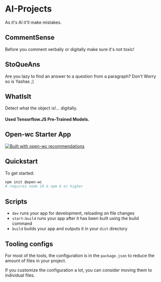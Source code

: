 # AI-Projects
As it's AI it'll make mistakes.

## CommentSense
Before you comment verbally or digitally make sure it's not toxic!

## StoQueAns
Are you lazy to find an answer to a question from a paragraph? Don't Worry so is Yashas ;)

## WhatIsIt
Detect what the object is!... digitally.

#### Used Tensorflow.JS Pre-Trained Models.


## Open-wc Starter App

[![Built with open-wc recommendations](https://img.shields.io/badge/built%20with-open--wc-blue.svg)](https://github.com/open-wc)

## Quickstart

To get started:

```sh
npm init @open-wc
# requires node 10 & npm 6 or higher
```

## Scripts

- `dev` runs your app for development, reloading on file changes
- `start:build` runs your app after it has been built using the build command
- `build` builds your app and outputs it in your `dist` directory

## Tooling configs

For most of the tools, the configuration is in the `package.json` to reduce the amount of files in your project.

If you customize the configuration a lot, you can consider moving them to individual files.